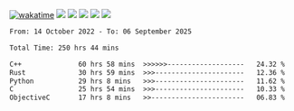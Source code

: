 [![wakatime](https://wakatime.com/badge/user/368879df-dc38-4b1a-86c4-8a2054a0e074.svg)](https://wakatime.com/@368879df-dc38-4b1a-86c4-8a2054a0e074)
<img src="https://img.shields.io/badge/Windows-0078D6?style=flat&logo=Windows&logoColor=white">
<img src="https://img.shields.io/badge/IntelliJ_IDEA-000000.svg?style=flat&logo=IntelliJ-IDEA&logoColor=white">
<img src="https://img.shields.io/badge/CLion-000000.svg?style=flat&logo=CLion&logoColor=white">
<img src="https://img.shields.io/badge/Visual_Studio_Code-007ACC?style=flat&logo=Visual-Studio-Code&logoColor=white">
<img src="https://img.shields.io/badge/Discord-5865F2?label=kano42&style=flat&logo=discord&logoColor=white">
<br>


<!--START_SECTION:waka-->

```txt
From: 14 October 2022 - To: 06 September 2025

Total Time: 250 hrs 44 mins

C++              60 hrs 58 mins  >>>>>>-------------------   24.32 %
Rust             30 hrs 59 mins  >>>----------------------   12.36 %
Python           29 hrs 8 mins   >>>----------------------   11.62 %
C                25 hrs 54 mins  >>>----------------------   10.33 %
ObjectiveC       17 hrs 8 mins   >>-----------------------   06.83 %
```

<!--END_SECTION:waka-->
